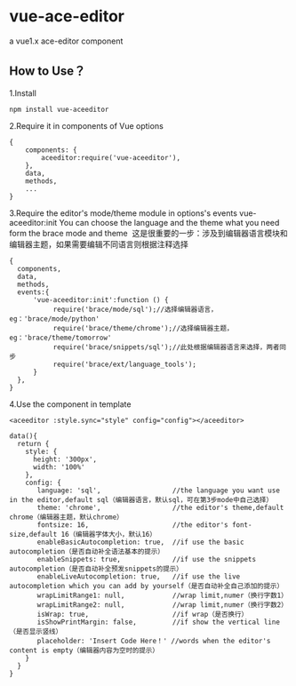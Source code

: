 # vue-ace-editor
a vue1.x ace-editor component
## How to Use？
1.Install
  ```
  npm install vue-aceeditor
  ```
2.Require it in components of Vue options
  ```
  {
      components: {
          aceeditor:require('vue-aceeditor'),
      },
      data,
      methods,
      ...
  }
  ```
3.Require the editor's mode/theme module in options's events vue-aceeditor:init
  You can choose the language and the theme what you need form the brace mode and theme 
  这是很重要的一步：涉及到编辑器语言模块和编辑器主题，如果需要编辑不同语言则根据注释选择
  ```
  {
    components,
    data,
    methods,
    events:{
        'vue-aceeditor:init':function () {
            require('brace/mode/sql');//选择编辑器语言，eg：'brace/mode/python'
            require('brace/theme/chrome');//选择编辑器主题，eg：'brace/theme/tomorrow'
            require('brace/snippets/sql');//此处根据编辑器语言来选择，两者同步
            require('brace/ext/language_tools');
        }
    },
  }
  ```
4.Use the component in template
  ```
  <aceeditor :style.sync="style" config="config"></aceeditor>
  ```
  ```
  data(){
    return {
      style: {
        height: '300px',
        width: '100%'
      },
      config: {
        language: 'sql',                  //the language you want use in the editor,default sql（编辑器语言，默认sql，可在第3步mode中自己选择）
        theme: 'chrome',                  //the editor's theme,default chrome（编辑器主题，默认chrome）
        fontsize: 16,                     //the editor's font-size,default 16（编辑器字体大小，默认16）
        enableBasicAutocompletion: true,  //if use the basic autocompletion（是否自动补全语法基本的提示）
        enableSnippets: true,             //if use the snippets autocompletion（是否自动补全预发snippets的提示）
        enableLiveAutocompletion: true,   //if use the live autocompletion which you can add by yourself（是否自动补全自己添加的提示）
        wrapLimitRange1: null,            //wrap limit,numer（换行字数1）
        wrapLimitRange2: null,            //wrap limit,numer（换行字数2）
        isWrap: true,                     //if wrap（是否换行）
        isShowPrintMargin: false,         //if show the vertical line （是否显示竖线）
        placeholder: 'Insert Code Here！' //words when the editor's content is empty（编辑器内容为空时的提示）
      }
    }
  }
  ```
